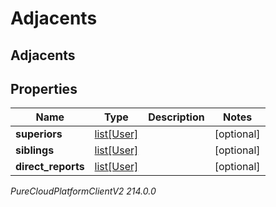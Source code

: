 # Adjacents

## Adjacents

## Properties

|Name | Type | Description | Notes|
|------------ | ------------- | ------------- | -------------|
| **superiors** | [list[User]](User) |  | [optional] |
| **siblings** | [list[User]](User) |  | [optional] |
| **direct_reports** | [list[User]](User) |  | [optional] |



_PureCloudPlatformClientV2 214.0.0_
